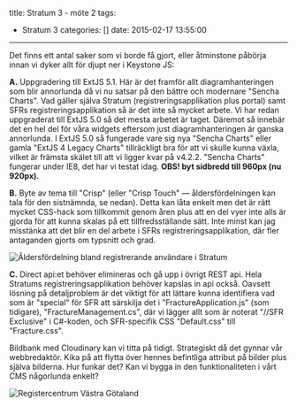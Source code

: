 title: Stratum 3 - möte 2
tags:
  - Stratum 3
categories: []
date: 2015-02-17 13:55:00
---
Det finns ett antal saker som vi borde få gjort, eller åtminstone påbörja innan vi dyker allt för djupt ner i Keystone JS:

**A.** Uppgradering till ExtJS 5.1. Här är det framför allt diagramhanteringen som blir annorlunda då vi nu satsar på den bättre och modernare "Sencha Charts". Vad gäller själva Stratum (registreringsapplikation plus portal) samt SFRs registreringsapplikation så är det inte så mycket arbete. Vi har redan uppgraderat till ExtJS 5.0 så det mesta arbetet är taget. Däremot så innebär det en hel del för våra widgets eftersom just diagramhanteringen är ganska annorlunda. I ExtJS 5.0 så fungerade vare sig nya "Sencha Charts" eller gamla "ExtJS 4 Legacy Charts" tillräckligt bra för att vi skulle kunna växla, vilket är främsta skälet till att vi ligger kvar på v4.2.2. "Sencha Charts" fungerar under IE8, det har vi testat idag. **OBS! byt sidbredd till 960px (nu 920px).**

**B.** Byte av tema till "Crisp" (eller "Crisp Touch" &mdash; åldersfördelningen kan tala för den sistnämnda, se nedan). Detta kan låta enkelt men det är rätt mycket CSS-hack som tillkommit genom åren plus att en del vyer inte alls är gjorda för att kunna skalas på ett tillfredsställande sätt. Inte minst kan jag misstänka att det blir en del arbete i SFRs registreringsapplikation, där fler antaganden gjorts om typsnitt och grad.

![Åldersfördelning bland registrerande användare i Stratum](http://res.cloudinary.com/medicor/image/upload/v1424271560/https_docs.google.com_drawings_d_1KUPTksf5iMcnFaU_jQfzRtZZW95s3gZNzaR66FppgTM_pub_w_1475_h_581_tzo9yn.png)

**C.** Direct api:et behöver elimineras och gå upp i övrigt REST api. Hela Stratums registreringsapplikation behöver kapslas in api också. Oavsett lösning på detaljproblem är det viktigt för att lättare kunna identifiera vad som är "special" för SFR att särskilja det i "FractureApplication.js" (som tidigare), "FractureManagement.cs", där vi lägger allt som är noterat "//SFR Exclusive" i C#-koden, och SFR-specifik CSS "Default.css" till "Fracture.css".

Bildbank med Cloudinary kan vi titta på tidigt. Strategiskt då det gynnar vår webbredaktör. Kika på att flytta över hennes befintliga attribut på bilder plus själva bilderna. Hur funkar det? Kan vi bygga in den funktionaliteten i vårt CMS någorlunda enkelt?

![Registercentrum Västra Götaland](http://demo.registercentrum.se/Images/HeadLogoRC.png)